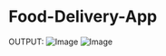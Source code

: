 # Food-Delivery-App

OUTPUT:
![Image](https://github.com/user-attachments/assets/8d7d981b-cf3a-46ba-87e1-4719a518866f)
![Image](https://github.com/user-attachments/assets/5bfb6931-1a85-4588-ad49-1017ae0e59ce)
